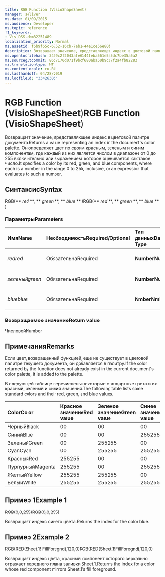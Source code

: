 ```yaml
---
title: RGB Function (VisioShapeSheet)
manager: soliver
ms.date: 03/09/2015
ms.audience: Developer
ms.topic: reference
f1_keywords:
- Vis_DSS.chm82251489
localization_priority: Normal
ms.assetid: f6b9f65c-6752-16cb-7eb1-44e1ce56e80b
description: Возвращает значение, представляющее индекс в цветовой палитре документа. Он определяет цвет по компонентам красного, зеленого и синего цветов, где каждый из них является числом в диапазоне от 0 до 255 включительно или выражением, оценивающим такое число.
ms.openlocfilehash: 34f9c2f2043afe6144feba561e545dc7be35a5a2
ms.sourcegitcommit: 8657170d071f9bcf680aba50b9c07f2a4fb82283
ms.translationtype: MT
ms.contentlocale: ru-RU
ms.lasthandoff: 04/28/2019
ms.locfileid: "33426305"
---
```

# <a name="rgb-function-visioshapesheet"></a><span data-ttu-id="71136-104">RGB Function (VisioShapeSheet)</span><span class="sxs-lookup"><span data-stu-id="71136-104">RGB Function (VisioShapeSheet)</span></span>

<span data-ttu-id="71136-105">Возвращает значение, представляющее индекс в цветовой палитре документа.</span><span class="sxs-lookup"><span data-stu-id="71136-105">Returns a value representing an index in the document's color palette.</span></span> <span data-ttu-id="71136-106">Он определяет цвет по своим красным, зеленым и синим компонентам, где каждый из них является числом в диапазоне от 0 до 255 включительно или выражением, которое оценивается как такое число.</span><span class="sxs-lookup"><span data-stu-id="71136-106">It specifies a color by its red, green, and blue components, where each is a number in the range 0 to 255, inclusive, or an expression that evaluates to such a number.</span></span> 
  
## <a name="syntax"></a><span data-ttu-id="71136-107">Синтаксис</span><span class="sxs-lookup"><span data-stu-id="71136-107">Syntax</span></span>

<span data-ttu-id="71136-108">RGB(\*\* *red* \*\*, \*\* *green* \*\*, \*\* *blue* \*\* )</span><span class="sxs-lookup"><span data-stu-id="71136-108">RGB(\*\* *red* \*\*, \*\* *green* \*\*, \*\* *blue* \*\* )</span></span> 
  
### <a name="parameters"></a><span data-ttu-id="71136-109">Параметры</span><span class="sxs-lookup"><span data-stu-id="71136-109">Parameters</span></span>

|<span data-ttu-id="71136-110">**Имя**</span><span class="sxs-lookup"><span data-stu-id="71136-110">**Name**</span></span>|<span data-ttu-id="71136-111">**Необходимость**</span><span class="sxs-lookup"><span data-stu-id="71136-111">**Required/Optional**</span></span>|<span data-ttu-id="71136-112">**Тип данных**</span><span class="sxs-lookup"><span data-stu-id="71136-112">**Data Type**</span></span>|<span data-ttu-id="71136-113">**Описание**</span><span class="sxs-lookup"><span data-stu-id="71136-113">**Description**</span></span>|
|:-----|:-----|:-----|:-----|
| <span data-ttu-id="71136-114">_red_</span><span class="sxs-lookup"><span data-stu-id="71136-114">_red_</span></span> <br/> |<span data-ttu-id="71136-115">Обязательна</span><span class="sxs-lookup"><span data-stu-id="71136-115">Required</span></span>  <br/> |<span data-ttu-id="71136-116">**Number**</span><span class="sxs-lookup"><span data-stu-id="71136-116">**Number**</span></span> <br/> |<span data-ttu-id="71136-117">Красный компонент.</span><span class="sxs-lookup"><span data-stu-id="71136-117">The red component.</span></span>  <br/> |
| <span data-ttu-id="71136-118">_зеленый_</span><span class="sxs-lookup"><span data-stu-id="71136-118">_green_</span></span> <br/> |<span data-ttu-id="71136-119">Обязательна</span><span class="sxs-lookup"><span data-stu-id="71136-119">Required</span></span>  <br/> |<span data-ttu-id="71136-120">**Number**</span><span class="sxs-lookup"><span data-stu-id="71136-120">**Number**</span></span> <br/> |<span data-ttu-id="71136-121">Зеленый компонент.</span><span class="sxs-lookup"><span data-stu-id="71136-121">The green component.</span></span>  <br/> |
| <span data-ttu-id="71136-122">_blue_</span><span class="sxs-lookup"><span data-stu-id="71136-122">_blue_</span></span> <br/> |<span data-ttu-id="71136-123">Обязательна</span><span class="sxs-lookup"><span data-stu-id="71136-123">Required</span></span>  <br/> |<span data-ttu-id="71136-124">**Nmber**</span><span class="sxs-lookup"><span data-stu-id="71136-124">**Nmber**</span></span> <br/> |<span data-ttu-id="71136-125">Синий компонент.</span><span class="sxs-lookup"><span data-stu-id="71136-125">The blue component.</span></span>  <br/> |
   
### <a name="return-value"></a><span data-ttu-id="71136-126">Возвращаемое значение</span><span class="sxs-lookup"><span data-stu-id="71136-126">Return value</span></span>

<span data-ttu-id="71136-127">Числовой</span><span class="sxs-lookup"><span data-stu-id="71136-127">Number</span></span>
  
## <a name="remarks"></a><span data-ttu-id="71136-128">Примечания</span><span class="sxs-lookup"><span data-stu-id="71136-128">Remarks</span></span>

<span data-ttu-id="71136-129">Если цвет, возвращенный функцией, еще не существует в цветовой палитре текущего документа, он добавляется в палитру.</span><span class="sxs-lookup"><span data-stu-id="71136-129">If the color returned by the function does not already exist in the current document's color palette, it is added to the palette.</span></span>
  
<span data-ttu-id="71136-130">В следующей таблице перечислены некоторые стандартные цвета и их красный, зеленый и синий значения.</span><span class="sxs-lookup"><span data-stu-id="71136-130">The following table lists some standard colors and their red, green, and blue values.</span></span>
  
|<span data-ttu-id="71136-131">**Color**</span><span class="sxs-lookup"><span data-stu-id="71136-131">**Color**</span></span>|<span data-ttu-id="71136-132">**Красное значение**</span><span class="sxs-lookup"><span data-stu-id="71136-132">**Red value**</span></span>|<span data-ttu-id="71136-133">**Зеленое значение**</span><span class="sxs-lookup"><span data-stu-id="71136-133">**Green value**</span></span>|<span data-ttu-id="71136-134">**Синее значение**</span><span class="sxs-lookup"><span data-stu-id="71136-134">**Blue value**</span></span>|
|:-----|:-----|:-----|:-----|
|<span data-ttu-id="71136-135">Черный</span><span class="sxs-lookup"><span data-stu-id="71136-135">Black</span></span>  <br/> |<span data-ttu-id="71136-136">0</span><span class="sxs-lookup"><span data-stu-id="71136-136">0</span></span>  <br/> |<span data-ttu-id="71136-137">0</span><span class="sxs-lookup"><span data-stu-id="71136-137">0</span></span>  <br/> |<span data-ttu-id="71136-138">0</span><span class="sxs-lookup"><span data-stu-id="71136-138">0</span></span>  <br/> |
|<span data-ttu-id="71136-139">Синий</span><span class="sxs-lookup"><span data-stu-id="71136-139">Blue</span></span>  <br/> |<span data-ttu-id="71136-140">0</span><span class="sxs-lookup"><span data-stu-id="71136-140">0</span></span>  <br/> |<span data-ttu-id="71136-141">0</span><span class="sxs-lookup"><span data-stu-id="71136-141">0</span></span>  <br/> |<span data-ttu-id="71136-142">255</span><span class="sxs-lookup"><span data-stu-id="71136-142">255</span></span>  <br/> |
|<span data-ttu-id="71136-143">Зеленый</span><span class="sxs-lookup"><span data-stu-id="71136-143">Green</span></span>  <br/> |<span data-ttu-id="71136-144">0</span><span class="sxs-lookup"><span data-stu-id="71136-144">0</span></span>  <br/> |<span data-ttu-id="71136-145">255</span><span class="sxs-lookup"><span data-stu-id="71136-145">255</span></span>  <br/> |<span data-ttu-id="71136-146">0</span><span class="sxs-lookup"><span data-stu-id="71136-146">0</span></span>  <br/> |
|<span data-ttu-id="71136-147">Cyan</span><span class="sxs-lookup"><span data-stu-id="71136-147">Cyan</span></span>  <br/> |<span data-ttu-id="71136-148">0</span><span class="sxs-lookup"><span data-stu-id="71136-148">0</span></span>  <br/> |<span data-ttu-id="71136-149">255</span><span class="sxs-lookup"><span data-stu-id="71136-149">255</span></span>  <br/> |<span data-ttu-id="71136-150">255</span><span class="sxs-lookup"><span data-stu-id="71136-150">255</span></span>  <br/> |
|<span data-ttu-id="71136-151">Красный</span><span class="sxs-lookup"><span data-stu-id="71136-151">Red</span></span>  <br/> |<span data-ttu-id="71136-152">255</span><span class="sxs-lookup"><span data-stu-id="71136-152">255</span></span>  <br/> |<span data-ttu-id="71136-153">0</span><span class="sxs-lookup"><span data-stu-id="71136-153">0</span></span>  <br/> |<span data-ttu-id="71136-154">0</span><span class="sxs-lookup"><span data-stu-id="71136-154">0</span></span>  <br/> |
|<span data-ttu-id="71136-155">Пурпурный</span><span class="sxs-lookup"><span data-stu-id="71136-155">Magenta</span></span>  <br/> |<span data-ttu-id="71136-156">255</span><span class="sxs-lookup"><span data-stu-id="71136-156">255</span></span>  <br/> |<span data-ttu-id="71136-157">0</span><span class="sxs-lookup"><span data-stu-id="71136-157">0</span></span>  <br/> |<span data-ttu-id="71136-158">255</span><span class="sxs-lookup"><span data-stu-id="71136-158">255</span></span>  <br/> |
|<span data-ttu-id="71136-159">Желтый</span><span class="sxs-lookup"><span data-stu-id="71136-159">Yellow</span></span>  <br/> |<span data-ttu-id="71136-160">255</span><span class="sxs-lookup"><span data-stu-id="71136-160">255</span></span>  <br/> |<span data-ttu-id="71136-161">255</span><span class="sxs-lookup"><span data-stu-id="71136-161">255</span></span>  <br/> |<span data-ttu-id="71136-162">0</span><span class="sxs-lookup"><span data-stu-id="71136-162">0</span></span>  <br/> |
|<span data-ttu-id="71136-163">Белый</span><span class="sxs-lookup"><span data-stu-id="71136-163">White</span></span>  <br/> |<span data-ttu-id="71136-164">255</span><span class="sxs-lookup"><span data-stu-id="71136-164">255</span></span>  <br/> |<span data-ttu-id="71136-165">255</span><span class="sxs-lookup"><span data-stu-id="71136-165">255</span></span>  <br/> |<span data-ttu-id="71136-166">255</span><span class="sxs-lookup"><span data-stu-id="71136-166">255</span></span>  <br/> |
   
## <a name="example-1"></a><span data-ttu-id="71136-167">Пример 1</span><span class="sxs-lookup"><span data-stu-id="71136-167">Example 1</span></span>

<span data-ttu-id="71136-168">RGB(0,0,255)</span><span class="sxs-lookup"><span data-stu-id="71136-168">RGB(0,0,255)</span></span>
  
<span data-ttu-id="71136-169">Возвращает индекс синего цвета.</span><span class="sxs-lookup"><span data-stu-id="71136-169">Returns the index for the color blue.</span></span>
  
## <a name="example-2"></a><span data-ttu-id="71136-170">Пример 2</span><span class="sxs-lookup"><span data-stu-id="71136-170">Example 2</span></span>

<span data-ttu-id="71136-171">RGB(RED(Sheet.1! FillForegnd),120,0)</span><span class="sxs-lookup"><span data-stu-id="71136-171">RGB(RED(Sheet.1!FillForegnd),120,0)</span></span>
  
<span data-ttu-id="71136-172">Возвращает индекс цвета, красный компонент которого зеркально отражает переднего плана заливки Sheet.1.</span><span class="sxs-lookup"><span data-stu-id="71136-172">Returns the index for a color whose red component mirrors Sheet.1's fill foreground.</span></span>
  

